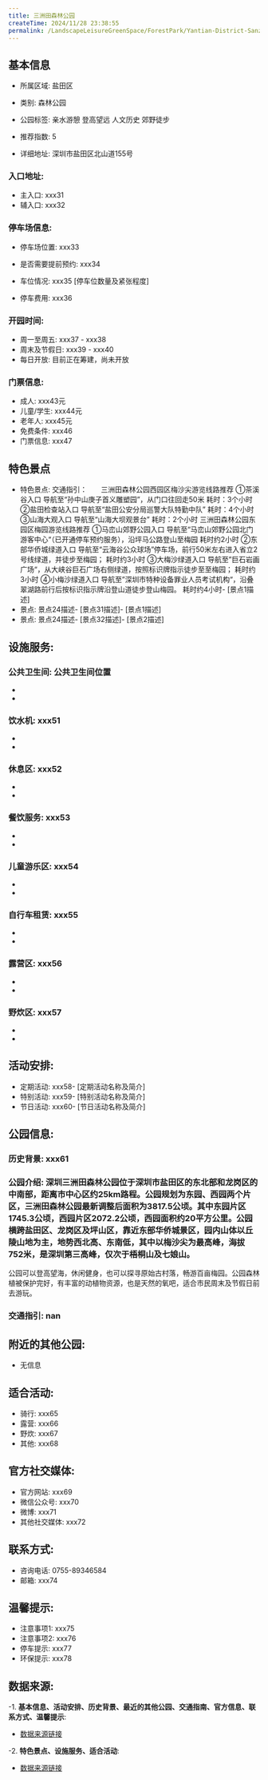 ```yaml
---
title: 三洲田森林公园
createTime: 2024/11/28 23:38:55
permalink: /LandscapeLeisureGreenSpace/ForestPark/Yantian-District-Sanzhoutian-Forest-Park/
---
```


<ImageCard
  image="https://cgj.sz.gov.cn/attachment/1/1333/1333651/10830424.jpg"
  title="三洲田森林公园"
  description="深圳三洲田森林公园位于深圳市盐田区的东北部和龙岗区的中南部，距离市中心区约25km路程。公园规划为东园、西园两个片区，三"
  href="/"
  author="深圳公园"
  date="2024/11/28"
/> 

<ImageCard
  image="https://cgj.sz.gov.cn/img/4/4005/4005686/10830424.jpg"
  title="三洲田森林公园"
  description="深圳三洲田森林公园位于深圳市盐田区的东北部和龙岗区的中南部，距离市中心区约25km路程。公园规划为东园、西园两个片区，三"
  href="/"
  author="深圳公园"
  date="2024/11/28"
/> 

## 基本信息

- 所属区域: 盐田区

- 类别: 森林公园

- 公园标签: 亲水游憩 登高望远 人文历史 郊野徒步

- 推荐指数: 5

- 详细地址: 深圳市盐田区北山道155号

### 入口地址:
- 主入口: xxx31
- 辅入口: xxx32
### 停车场信息:
- 停车场位置: xxx33

- 是否需要提前预约: xxx34

- 车位情况: xxx35 [停车位数量及紧张程度]

- 停车费用: xxx36

### 开园时间:
- 周一至周五: xxx37 - xxx38
- 周末及节假日: xxx39 - xxx40
- 每日开放: 目前正在筹建，尚未开放

### 门票信息:
- 成人: xxx43元
- 儿童/学生: xxx44元
- 老年人: xxx45元
- 免费条件: xxx46
- 门票信息: xxx47
## 特色景点
- 特色景点: 交通指引：　　三洲田森林公园西园区梅沙尖游览线路推荐
①茶溪谷入口
导航至“孙中山庚子首义雕塑园”，从门口往回走50米
耗时：3个小时
②盐田检查站入口
导航至“盐田公安分局巡警大队特勤中队”
耗时：4个小时
③山海大观入口
导航至“山海大坝观景台”
耗时：2个小时
三洲田森林公园东园区梅园游览线路推荐
①马峦山郊野公园入口
导航至“马峦山郊野公园北门游客中心“（已开通停车预约服务），沿坪马公路登山至梅园
耗时约2小时
②东部华侨城绿道入口
导航至“云海谷公众球场”停车场，前行50米左右进入省立2号线绿道，并徒步至梅园；
耗时约3小时
③大梅沙绿道入口
导航至”巨石岩画广场“，从大峡谷巨石广场右侧绿道，按照标识牌指示徒步至至梅园；
耗时约3小时
④小梅沙绿道入口
导航至”深圳市特种设备罪业人员考试机构“，沿叠翠湖路前行后按标识指示牌沿登山道徒步登山梅园。
耗时约4小时- [景点1描述]
- 景点: 景点24描述- [景点31描述]- [景点1描述]
- 景点: 景点24描述- [景点32描述]- [景点2描述]
## 设施服务:
### 公共卫生间: 公共卫生间位置
- 
- 
### 饮水机: xxx51
- 
- 
### 休息区: xxx52
- 
- 
### 餐饮服务: xxx53
- 
- 
### 儿童游乐区: xxx54
- 
- 
### 自行车租赁: xxx55
- 
- 
### 露营区: xxx56
- 
- 
### 野炊区: xxx57

- 
- 
## 活动安排:
- 定期活动: xxx58- [定期活动名称及简介]
- 特别活动: xxx59- [特别活动名称及简介]
- 节日活动: xxx60- [节日活动名称及简介]
## 公园信息:
### 历史背景: xxx61
### 公园介绍: 深圳三洲田森林公园位于深圳市盐田区的东北部和龙岗区的中南部，距离市中心区约25km路程。公园规划为东园、西园两个片区，三洲田森林公园最新调整后面积为3817.5公顷。其中东园片区1745.3公顷，西园片区2072.2公顷，西园面积约20平方公里。公园横跨盐田区、龙岗区及坪山区，靠近东部华侨城景区，园内山体以丘陵山地为主，地势西北高、东南低，其中以梅沙尖为最高峰，海拔752米，是深圳第三高峰，仅次于梧桐山及七娘山。
公园可以登高望海，休闲健身，也可以探寻原始古村落，畅游百亩梅园。公园森林植被保护完好，有丰富的动植物资源，也是天然的氧吧，适合市民周末及节假日前去游玩。
### 交通指引: nan

## 附近的其他公园:
- 无信息

## 适合活动:
- 骑行: xxx65
- 露营: xxx66
- 野炊: xxx67
- 其他: xxx68

## 官方社交媒体:
- 官方网站: xxx69
- 微信公众号: xxx70
- 微博: xxx71
- 其他社交媒体: xxx72

## 联系方式:
- 咨询电话: 0755-89346584
- 邮箱: xxx74

## 温馨提示:
- 注意事项1: xxx75
- 注意事项2: xxx76
- 停车提示: xxx77
- 环保提示: xxx78

## 数据来源:
-1. **基本信息、活动安排、历史背景、最近的其他公园、交通指南、官方信息、联系方式、温馨提示**:
- [数据来源链接](xxx79)

-2. **特色景点、设施服务、适合活动**:
- [数据来源链接](xxx79)

